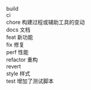 build  
ci  
chore 构建过程或辅助工具的变动  
docs 文档  
feat 新功能  
fix 修复  
perf 性能  
refactor 重构  
revert  
style 样式  
test 增加了测试脚本
